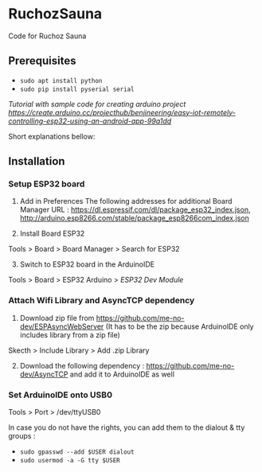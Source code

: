 # RuchozSauna
Code for Ruchoz Sauna

## Prerequisites

* `sudo apt install python`
* `sudo pip install pyserial serial`

*Tutorial with sample code for creating arduino project 
 https://create.arduino.cc/projecthub/benjineering/easy-iot-remotely-controlling-esp32-using-an-android-app-99a1dd*

Short explanations bellow:

## Installation

### Setup ESP32 board

1. Add in Preferences The following addresses for additional Board Manager URL : https://dl.espressif.com/dl/package_esp32_index.json, http://arduino.esp8266.com/stable/package_esp8266com_index.json

2. Install Board ESP32

Tools > Board > Board Manager > Search for ESP32

3. Switch to ESP32 board in the ArduinoIDE 

Tools > Board > ESP32 Arduino > *ESP32 Dev Module*

### Attach Wifi Library and AsyncTCP dependency

1. Download  zip file from https://github.com/me-no-dev/ESPAsyncWebServer (It has to be the zip because ArduinoIDE only includes library from a zip file)

Skecth > Include Library > Add .zip Library

2. Download the following dependency : https://github.com/me-no-dev/AsyncTCP and add it to ArduinoIDE as well

### Set ArduinoIDE onto USB0

Tools > Port > /dev/ttyUSB0

In case you do not have the rights, you can add them to the dialout & tty groups :

* `sudo gpasswd --add $USER dialout`
* `sudo usermod -a -G tty $USER`